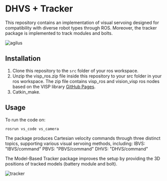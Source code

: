 # DHVS + Tracker
 This repository contains an implementation of visual servoing designed for compatibility with diverse robot types through ROS. Moreover, the tracker package is implemented to track modules and bolts.

![agilus](https://github.com/aaflakiyan/HDVS/assets/48828461/d63e1d04-7f5c-4fc8-a9a7-5cfc2962b8d4)

 ## Installation 

1. Clone this repository to the `src` folder of your ros workspace. 
2. Unzip the visp_ros.zip file inside this repository to your src folder in your ros workspace. 
The zip file contains visp_ros and vision_visp ros nodes based on the VISP library [GitHub Pages](https://github.com/lagadic).
3. Catkin_make.

## Usage 
To run the code on: 
```
rosrun vs_code vs_camera 
```
The package produces Cartesian velocity commands through three distinct topics, supporting various visual servoing methods, including:
IBVS: "IBVS/command"
PBVS: "PBVS/command"
DHVS: "DHVS/command"

The Model-Based Tracker package improves the setup by providing the 3D positions of tracked models (battery module and bolt).

![tracker](https://github.com/aaflakiyan/HDVS/assets/48828461/40b8e254-9400-4d3b-960a-8af46830da85)

